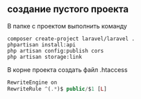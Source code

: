 ## создание пустого проекта
В папке с проектом выполнить команду
```shell
composer create-project laravel/laravel .
phpartisan install:api
php artisan config:publish cors
php artisan storage:link
```

В корне проекта создать файл .htaccess
```php
RewriteEngine on
RewriteRule ^(.*)$ public/$1 [L]
```

